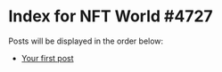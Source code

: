 # Index for NFT World #4727
Posts will be displayed in the order below:

- [Your first post](./001-first.md)


